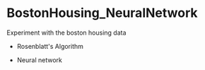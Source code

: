 # BostonHousing_NeuralNetwork

Experiment with the boston housing data 
- Rosenblatt's Algorithm

- Neural network
